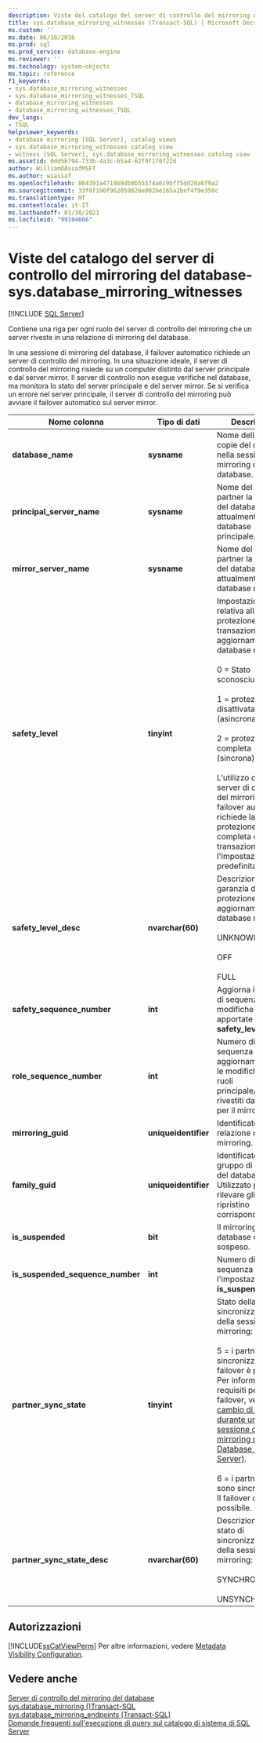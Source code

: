 ```yaml
---
description: Viste del catalogo del server di controllo del mirroring del database-sys.database_mirroring_witnesses
title: sys.database_mirroring_witnesses (Transact-SQL) | Microsoft Docs
ms.custom: ''
ms.date: 06/10/2016
ms.prod: sql
ms.prod_service: database-engine
ms.reviewer: ''
ms.technology: system-objects
ms.topic: reference
f1_keywords:
- sys.database_mirroring_witnesses
- sys.database_mirroring_witnesses_TSQL
- database_mirroring_witnesses
- database_mirroring_witnesses_TSQL
dev_langs:
- TSQL
helpviewer_keywords:
- database mirroring [SQL Server], catalog views
- sys.database_mirroring_witnesses catalog view
- witness [SQL Server], sys.database_mirroring_witnesses catalog view
ms.assetid: 0dd5b794-733b-4a3c-b5a4-62f9f1f0f22d
author: WilliamDAssafMSFT
ms.author: wiassaf
ms.openlocfilehash: 864391a4719b9db0b55574a6c9bff5dd20a6f9a2
ms.sourcegitcommit: 33f0f190f962059826e002be165a2bef4f9e350c
ms.translationtype: MT
ms.contentlocale: it-IT
ms.lasthandoff: 01/30/2021
ms.locfileid: "99194666"
---
```

# <a name="database-mirroring-witness-catalog-views---sysdatabase_mirroring_witnesses"></a>Viste del catalogo del server di controllo del mirroring del database-sys.database_mirroring_witnesses
 [!INCLUDE [SQL Server](../../includes/applies-to-version/sqlserver.md)]

  Contiene una riga per ogni ruolo del server di controllo del mirroring che un server riveste in una relazione di mirroring del database. 
  
  In una sessione di mirroring del database, il failover automatico richiede un server di controllo del mirroring. In una situazione ideale, il server di controllo del mirroring risiede su un computer distinto dal server principale e dal server mirror. Il server di controllo non esegue verifiche nel database, ma monitora lo stato del server principale e del server mirror. Se si verifica un errore nel server principale, il server di controllo del mirroring può avviare il failover automatico sul server mirror. 
  
|Nome colonna|Tipo di dati|Descrizione|  
|-----------------|---------------|-----------------|  
|**database_name**|**sysname**|Nome delle due copie del database nella sessione di mirroring del database.|  
|**principal_server_name**|**sysname**|Nome del server partner la cui copia del database è attualmente il database principale.|  
|**mirror_server_name**|**sysname**|Nome del server partner la cui copia del database è attualmente il database mirror.|  
|**safety_level**|**tinyint**|Impostazione relativa alla protezione delle transazioni per gli aggiornamenti nel database mirror:<br /><br /> 0 = Stato sconosciuto<br /><br /> 1 = protezione disattivata (asincrona)<br /><br /> 2 = protezione completa (sincrona)<br /><br /> L'utilizzo di un server di controllo del mirroring per il failover automatico richiede la protezione completa delle transazioni, ovvero l'impostazione predefinita.|  
|**safety_level_desc**|**nvarchar(60)**|Descrizione della garanzia di protezione degli aggiornamenti nel database mirror:<br /><br /> UNKNOWN<br /><br /> OFF<br /><br /> FULL|  
|**safety_sequence_number**|**int**|Aggiorna il numero di sequenza per le modifiche apportate al **safety_level**.|  
|**role_sequence_number**|**int**|Numero di sequenza di aggiornamento per le modifiche dei ruoli principale/mirror rivestiti dai partner per il mirroring.|  
|**mirroring_guid**|**uniqueidentifier**|Identificatore della relazione di mirroring.|  
|**family_guid**|**uniqueidentifier**|Identificatore del gruppo di backup del database. Utilizzato per rilevare gli stati di ripristino corrispondenti.|  
|**is_suspended**|**bit**|Il mirroring del database è sospeso.|  
|**is_suspended_sequence_number**|**int**|Numero di sequenza per l'impostazione **is_suspended**.|  
|**partner_sync_state**|**tinyint**|Stato della sincronizzazione della sessione di mirroring:<br /><br /> 5 = i partner sono sincronizzati. Il failover è possibile. Per informazioni sui requisiti per il failover, vedere [cambio di ruolo durante una sessione di mirroring del Database &#40;SQL Server&#41;](../../database-engine/database-mirroring/role-switching-during-a-database-mirroring-session-sql-server.md).<br /><br /> 6 = i partner non sono sincronizzati. Il failover ora non è possibile.|  
|**partner_sync_state_desc**|**nvarchar(60)**|Descrizione dello stato di sincronizzazione della sessione di mirroring:<br /><br /> SYNCHRONIZED<br /><br /> UNSYNCHRONIZED|  
  
## <a name="permissions"></a>Autorizzazioni  
 [!INCLUDE[ssCatViewPerm](../../includes/sscatviewperm-md.md)] Per altre informazioni, vedere [Metadata Visibility Configuration](../../relational-databases/security/metadata-visibility-configuration.md).  
  
## <a name="see-also"></a>Vedere anche  
 [Server di controllo del mirroring del database](../../database-engine/database-mirroring/database-mirroring-witness.md)   
 [sys.database_mirroring &#40;&#41;Transact-SQL ](../../relational-databases/system-catalog-views/sys-database-mirroring-transact-sql.md)   
 [sys.database_mirroring_endpoints &#40;Transact-SQL&#41;](../../relational-databases/system-catalog-views/sys-database-mirroring-endpoints-transact-sql.md)   
 [Domande frequenti sull'esecuzione di query sul catalogo di sistema di SQL Server](../../relational-databases/system-catalog-views/querying-the-sql-server-system-catalog-faq.md)  
  
  
